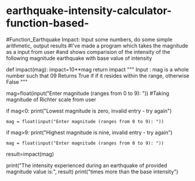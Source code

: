 # earthquake-intensity-calculator-function-based-

#Function_Earthquake Impact: Input some numbers, do some simple arithmetic, output results
#I've made a program which takes the magnitude as a input from user
#and shows comparision of the intensity of the following magnitude earthquake with base value of intensity

def impact(mag):
    impact=10**mag
    return impact
"""
Input : mag is a whole number such that 0<mag>9 
Returns True if if it resides within the range, otherwise False
"""

mag=float(input("Enter magnitude (ranges from 0 to 9): "))
#Taking magnitude of Richter scale from user

if mag<0:
    print("Lowest magnitude is zero, invalid entry - try again")

    mag = float(input("Enter magnitude (ranges from 0 to 9): "))

if mag>9:
    print("Highest magnitude is nine, invalid entry - try again")

    mag = float(input("Enter magnitude (ranges from 0 to 9): "))


result=impact(mag)

print("The intensity experienced during an earthquake of provided magnitude value is:", result)
print("times more than the base intensity")
